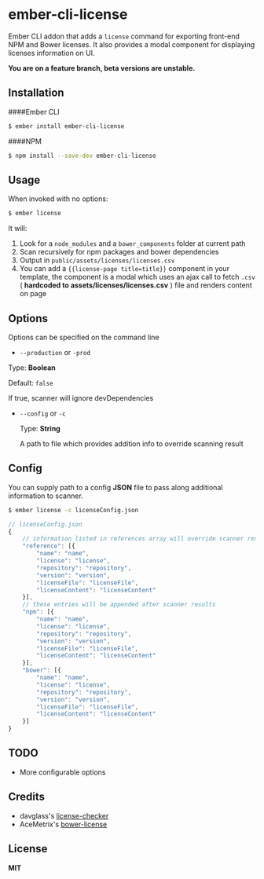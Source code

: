 # ember-cli-license
Ember CLI addon that adds a `license` command for exporting front-end NPM and Bower licenses.
It also provides a modal component for displaying licenses information on UI.

**You are on a feature branch, beta versions are unstable.**

## Installation
####Ember CLI
```sh
$ ember install ember-cli-license
```
####NPM
```sh
$ npm install --save-dev ember-cli-license
```

## Usage
When invoked with no options:

```sh
$ ember license
```

It will:

  1. Look for a `node_modules`  and a `bower_components` folder at current path
  2. Scan recursively for npm packages and bower dependencies
  3. Output in `public/assets/licenses/licenses.csv`
  4. You can add a `{{license-page title=title}}` component in your template, the component is a modal which uses an ajax call to fetch `.csv` ( **hardcoded to assets/licenses/licenses.csv** ) file and renders content on page

## Options

Options can be specified on the command line

 - `--production` or `-prod`
 
  Type:  **Boolean**

  Default: `false`

If true, scanner will ignore devDependencies
  
- `--config` or `-c`

  Type: **String**

  A path to file which provides addition info to override scanning result

## Config
You can supply path to a config **JSON** file to pass along additional information to scanner.

```sh
$ ember license -c licenseConfig.json
```

```javascript
// licenseConfig.json
{
    // information listed in references array will override scanner results
    "reference": [{
        "name": "name",
        "license": "license",
        "repository": "repository",
        "version": "version",
        "licenseFile": "licenseFile",
        "licenseContent": "licenseContent"
    }],
    // these entries will be appended after scanner results
    "npm": [{
        "name": "name",
        "license": "license",
        "repository": "repository",
        "version": "version",
        "licenseFile": "licenseFile",
        "licenseContent": "licenseContent"
    }],
    "bower": [{
        "name": "name",
        "license": "license",
        "repository": "repository",
        "version": "version",
        "licenseFile": "licenseFile",
        "licenseContent": "licenseContent"
    }]
}
```

## TODO
* More configurable options

## Credits
* davglass's [license-checker](https://github.com/davglass/license-checker)
* AceMetrix's [bower-license](https://github.com/AceMetrix/bower-license)

## License
**MIT**